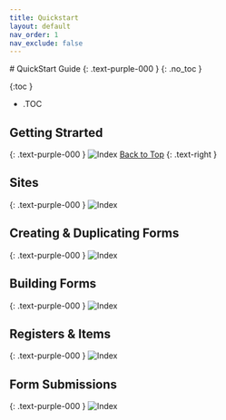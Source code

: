 ```yaml
---
title: Quickstart
layout: default
nav_order: 1
nav_exclude: false
---
```

<head>
<meta charset="UTF-8">
<meta name="description" content="mrqr">
<meta name="keywords" content="forms, form builder, form submission, data collection, safety, inspections">
<meta name="author" content="mark reeves">
<meta name="viewport" content="width=device-width, initial-scale=1.0">

  <style>
.button {
  padding: 5px 12px;
  text-align: center;
  text-decoration: none;
  display: inline-block;
  font-size: 12px;
  margin: 4px 2px;
  cursor: pointer; }
.button1 {background-color: #000000;} /* Black */
.button2 {background-color: white;}
.button1 {color: white;}
.button2 {color: black;}
.button1 {border: none;}
.button2 {border: 1px solid grey}
.button1 {border-radius: 5px;}
.button2 {border-radius: 5px;}
  
</style>
</head>
# QuickStart Guide
{: .text-purple-000 }
{: .no_toc }

{:toc }
- .TOC

## Getting Strarted
{: .text-purple-000 }
![Index](/assets/images/V3/QuickStart_Login.png "Login") [Back to Top](https://docs.mrqr.me/Quickstart/)
{: .text-right }
## Sites
{: .text-purple-000 }
![Index](/assets/images/V3/QuickStart_Sites.png "Sites")
## Creating & Duplicating Forms
{: .text-purple-000 }
![Index](/assets/images/V3/Creating_Forms.png "Form Creation")
## Building Forms
{: .text-purple-000 }
![Index](/assets/images/V3/Building_Forms.png "Form Building")
## Registers & Items
{: .text-purple-000 }
![Index](/assets/images/V3/QuickStart_Registers.png "Registers")
## Form Submissions
{: .text-purple-000 }
![Index](/assets/images/V3/Quickstart_Form_Submission.png "Form Submission")



